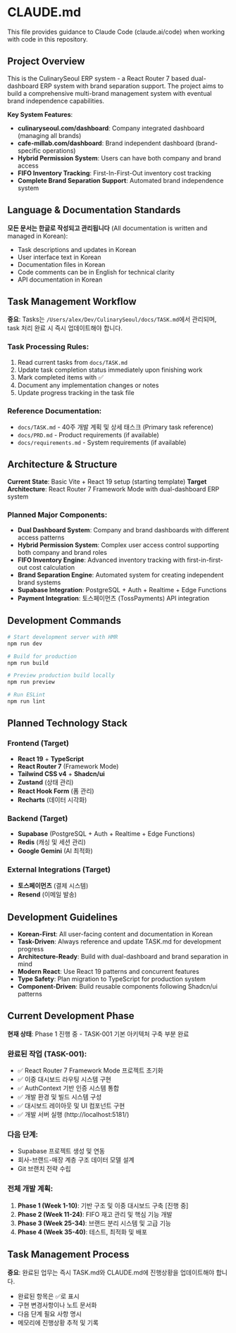# CLAUDE.md

This file provides guidance to Claude Code (claude.ai/code) when working with code in this repository.

## Project Overview

This is the CulinarySeoul ERP system - a React Router 7 based dual-dashboard ERP system with brand separation support. The project aims to build a comprehensive multi-brand management system with eventual brand independence capabilities.

**Key System Features**:
- **culinaryseoul.com/dashboard**: Company integrated dashboard (managing all brands)
- **cafe-millab.com/dashboard**: Brand independent dashboard (brand-specific operations)
- **Hybrid Permission System**: Users can have both company and brand access
- **FIFO Inventory Tracking**: First-In-First-Out inventory cost tracking
- **Complete Brand Separation Support**: Automated brand independence system

## Language & Documentation Standards

**모든 문서는 한글로 작성되고 관리됩니다** (All documentation is written and managed in Korean):

- Task descriptions and updates in Korean
- User interface text in Korean
- Documentation files in Korean
- Code comments can be in English for technical clarity
- API documentation in Korean

## Task Management Workflow

**중요**: Tasks는 `/Users/alex/Dev/CulinarySeoul/docs/TASK.md`에서 관리되며, task 처리 완료 시 즉시 업데이트해야 합니다.

### Task Processing Rules:
1. Read current tasks from `docs/TASK.md`
2. Update task completion status immediately upon finishing work
3. Mark completed items with ✅ 
4. Document any implementation changes or notes
5. Update progress tracking in the task file

### Reference Documentation:
- `docs/TASK.md` - 40주 개발 계획 및 상세 태스크 (Primary task reference)
- `docs/PRD.md` - Product requirements (if available)
- `docs/requirements.md` - System requirements (if available)

## Architecture & Structure

**Current State**: Basic Vite + React 19 setup (starting template)
**Target Architecture**: React Router 7 Framework Mode with dual-dashboard ERP system

### Planned Major Components:
- **Dual Dashboard System**: Company and brand dashboards with different access patterns
- **Hybrid Permission System**: Complex user access control supporting both company and brand roles
- **FIFO Inventory Engine**: Advanced inventory tracking with first-in-first-out cost calculation
- **Brand Separation Engine**: Automated system for creating independent brand systems
- **Supabase Integration**: PostgreSQL + Auth + Realtime + Edge Functions
- **Payment Integration**: 토스페이먼츠 (TossPayments) API integration

## Development Commands

```bash
# Start development server with HMR
npm run dev

# Build for production
npm run build

# Preview production build locally  
npm run preview

# Run ESLint
npm run lint
```

## Planned Technology Stack

### Frontend (Target)
- **React 19** + **TypeScript** 
- **React Router 7** (Framework Mode)
- **Tailwind CSS v4** + **Shadcn/ui**
- **Zustand** (상태 관리)
- **React Hook Form** (폼 관리) 
- **Recharts** (데이터 시각화)

### Backend (Target)
- **Supabase** (PostgreSQL + Auth + Realtime + Edge Functions)
- **Redis** (캐싱 및 세션 관리)
- **Google Gemini** (AI 최적화)

### External Integrations (Target)
- **토스페이먼츠** (결제 시스템)
- **Resend** (이메일 발송)

## Development Guidelines

- **Korean-First**: All user-facing content and documentation in Korean
- **Task-Driven**: Always reference and update TASK.md for development progress
- **Architecture-Ready**: Build with dual-dashboard and brand separation in mind
- **Modern React**: Use React 19 patterns and concurrent features
- **Type Safety**: Plan migration to TypeScript for production system
- **Component-Driven**: Build reusable components following Shadcn/ui patterns

## Current Development Phase

**현재 상태**: Phase 1 진행 중 - TASK-001 기본 아키텍처 구축 부분 완료

### 완료된 작업 (TASK-001):
- ✅ React Router 7 Framework Mode 프로젝트 초기화
- ✅ 이중 대시보드 라우팅 시스템 구현
- ✅ AuthContext 기반 인증 시스템 통합
- ✅ 개발 환경 및 빌드 시스템 구성
- ✅ 대시보드 레이아웃 및 UI 컴포넌트 구현
- ✅ 개발 서버 실행 (http://localhost:5181/)

### 다음 단계:
- Supabase 프로젝트 생성 및 연동
- 회사-브랜드-매장 계층 구조 데이터 모델 설계
- Git 브랜치 전략 수립

### 전체 개발 계획:
1. **Phase 1 (Week 1-10)**: 기반 구조 및 이중 대시보드 구축 [진행 중]
2. **Phase 2 (Week 11-24)**: FIFO 재고 관리 및 핵심 기능 개발  
3. **Phase 3 (Week 25-34)**: 브랜드 분리 시스템 및 고급 기능
4. **Phase 4 (Week 35-40)**: 테스트, 최적화 및 배포

## Task Management Process

**중요**: 완료된 업무는 즉시 TASK.md와 CLAUDE.md에 진행상황을 업데이트해야 합니다.
- 완료된 항목은 ✅로 표시
- 구현 변경사항이나 노트 문서화
- 다음 단계 필요 사항 명시
- 메모리에 진행상황 추적 및 기록